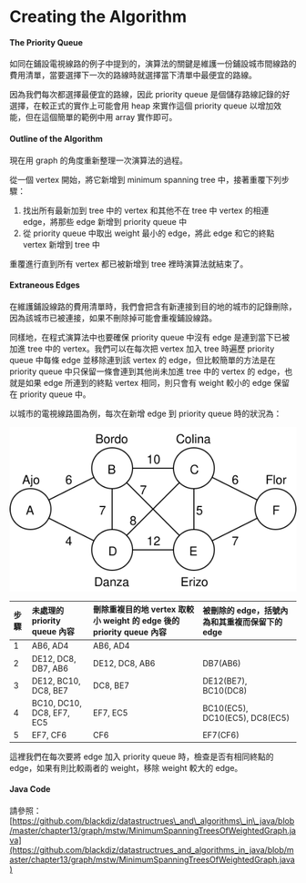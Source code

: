 # Creating the Algorithm

#### The Priority Queue

如同在鋪設電視線路的例子中提到的，演算法的關鍵是維護一份鋪設城市間線路的費用清單，當要選擇下一次的路線時就選擇當下清單中最便宜的路線。

因為我們每次都選擇最便宜的路線，因此 priority queue 是個儲存路線記錄的好選擇，在較正式的實作上可能會用 heap 來實作這個 priority queue 以增加效能，但在這個簡單的範例中用 array 實作即可。

#### Outline of the Algorithm

現在用 graph 的角度重新整理一次演算法的過程。

從一個 vertex 開始，將它新增到 minimum spanning tree 中，接著重覆下列步驟：

1. 找出所有最新加到 tree 中的 vertex 和其他不在 tree 中 vertex 的相連 edge，將那些 edge 新增到 priority queue 中
2. 從 priority queue 中取出 weight 最小的 edge，將此 edge 和它的終點 vertex 新增到 tree 中

重覆進行直到所有 vertex 都已被新增到 tree 裡時演算法就結束了。

#### Extraneous Edges

在維護鋪設線路的費用清單時，我們會把含有新連接到目的地的城市的記錄刪除，因為該城市已被連接，如果不刪除掉可能會重複鋪設線路。

同樣地，在程式演算法中也要確保 priority queue 中沒有 edge 是連到當下已被加進 tree 中的 vertex。我們可以在每次把  vertex 加入 tree 時遍歷 priority queue 中每條 edge 並移除連到該 vertex 的 edge，但比較簡單的方法是在 priority queue 中只保留一條會連到其他尚未加進 tree 中的 vertex 的 edge，也就是如果 edge 所連到的終點 vertex 相同，則只會有 weight 較小的 edge 保留在 priority queue 中。

以城市的電視線路圖為例，每次在新增 edge 到 priority queue 時的狀況為：

![](../../.gitbook/assets/city_cable_example.svg)

| 步驟 | 未處理的 priority queue 內容 | 刪除重複目的地 vertex 取較小 weight 的 edge 後的 priority queue 內容 | 被刪除的 edge，括號內為和其重複而保留下的 edge |
| :--- | :--- | :--- | :--- |
| 1 | AB6, AD4 | AB6, AD4 |  |
| 2 | DE12, DC8, DB7, AB6 | DE12, DC8, AB6 | DB7\(AB6\) |
| 3 | DE12, BC10, DC8, BE7 | DC8, BE7 | DE12\(BE7\), BC10\(DC8\) |
| 4 | BC10, DC10, DC8, EF7, EC5 | EF7, EC5 | BC10\(EC5\), DC10\(EC5\), DC8\(EC5\) |
| 5 | EF7, CF6 | CF6 | EF7\(CF6\) |

這裡我們在每次要將 edge 加入 priority queue 時，檢查是否有相同終點的 edge，如果有則比較兩者的 weight，移除 weight 較大的 edge。

#### Java Code

請參照：[https://github.com/blackdiz/datastructrues\_and\_algorithms\_in\_java/blob/master/chapter13/graph/mstw/MinimumSpanningTreesOfWeightedGraph.java](https://github.com/blackdiz/datastructrues_and_algorithms_in_java/blob/master/chapter13/graph/mstw/MinimumSpanningTreesOfWeightedGraph.java)

